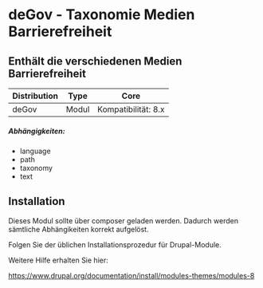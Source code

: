 # deGov - Taxonomie Medien Barrierefreiheit
## Enthält die verschiedenen Medien Barrierefreiheit

Distribution | Type | Core
--- | --- | ---
deGov | Modul |  Kompatibilität: 8.x

##### Abhängigkeiten:
  - language
  - path
  - taxonomy
  - text

## Installation
Dieses Modul sollte über composer geladen werden. Dadurch werden sämtliche Abhängikeiten korrekt aufgelöst.

Folgen Sie der üblichen Installationsprozedur für Drupal-Module.

Weitere Hilfe erhalten Sie hier:

https://www.drupal.org/documentation/install/modules-themes/modules-8
